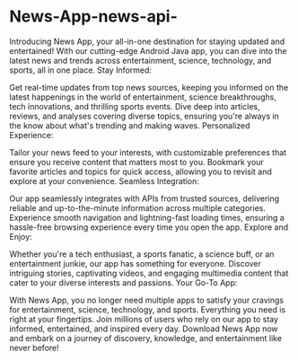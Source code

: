 # News-App-news-api-
Introducing News App, your all-in-one destination for staying updated and entertained! With our cutting-edge Android Java app, you can dive into the latest news and trends across entertainment, science, technology, and sports, all in one place.
Stay Informed:

Get real-time updates from top news sources, keeping you informed on the latest happenings in the world of entertainment, science breakthroughs, tech innovations, and thrilling sports events.
Dive deep into articles, reviews, and analyses covering diverse topics, ensuring you're always in the know about what's trending and making waves.
Personalized Experience:

Tailor your news feed to your interests, with customizable preferences that ensure you receive content that matters most to you.
Bookmark your favorite articles and topics for quick access, allowing you to revisit and explore at your convenience.
Seamless Integration:

Our app seamlessly integrates with APIs from trusted sources, delivering reliable and up-to-the-minute information across multiple categories.
Experience smooth navigation and lightning-fast loading times, ensuring a hassle-free browsing experience every time you open the app.
Explore and Enjoy:

Whether you're a tech enthusiast, a sports fanatic, a science buff, or an entertainment junkie, our app has something for everyone.
Discover intriguing stories, captivating videos, and engaging multimedia content that cater to your diverse interests and passions.
Your Go-To App:

With News App, you no longer need multiple apps to satisfy your cravings for entertainment, science, technology, and sports. Everything you need is right at your fingertips.
Join millions of users who rely on our app to stay informed, entertained, and inspired every day.
Download News App now and embark on a journey of discovery, knowledge, and entertainment like never before!
